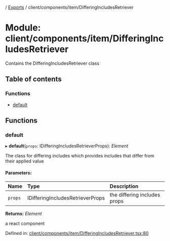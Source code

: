 [](../README.md) / [Exports](../modules.md) / client/components/item/DifferingIncludesRetriever

# Module: client/components/item/DifferingIncludesRetriever

Contains the DifferingIncludesRetriever class

## Table of contents

### Functions

- [default](client_components_item_differingincludesretriever.md#default)

## Functions

### default

▸ **default**(`props`: IDifferingIncludesRetrieverProps): *Element*

The class for differing includes which provides includes that differ from their applied value

#### Parameters:

Name | Type | Description |
:------ | :------ | :------ |
`props` | IDifferingIncludesRetrieverProps | the differing includes props   |

**Returns:** *Element*

a react component

Defined in: [client/components/item/DifferingIncludesRetriever.tsx:80](https://github.com/onzag/itemize/blob/3efa2a4a/client/components/item/DifferingIncludesRetriever.tsx#L80)
